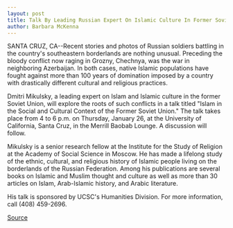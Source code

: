 ```yaml
---
layout: post
title: Talk By Leading Russian Expert On Islamic Culture In Former Soviet Union Will Shed Light On Recent Ethnic Conflicts 
author: Barbara McKenna
---
```


SANTA CRUZ, CA--Recent stories and photos of Russian soldiers  battling in the country's southeastern borderlands are nothing  unusual. Preceding the bloody conflict now raging in Grozny,  Chechnya, was the war in neighboring Azerbaijan. In both cases,  native Islamic populations have fought against more than 100 years  of domination imposed by a country with drastically different  cultural and religious practices.

Dmitri Mikulsky, a leading expert on Islam and Islamic culture  in the former Soviet Union, will explore the roots of such conflicts  in a talk titled "Islam in the Social and Cultural Context of the  Former Soviet Union." The talk takes place from 4 to 6 p.m. on  Thursday, January 26, at the University of California, Santa Cruz, in  the Merrill Baobab Lounge. A discussion will follow.

Mikulsky is a senior research fellow at the Institute for the  Study of Religion at the Academy of Social Science in Moscow. He  has made a lifelong study of the ethnic, cultural, and religious  history of Islamic people living on the borderlands of the Russian  Federation. Among his publications are several books on Islamic and  Muslim thought and culture as well as more than 30 articles on  Islam, Arab-Islamic history, and Arabic literature.

His talk is sponsored by UCSC's Humanities Division. For more  information, call (408) 459-2696.

[Source](http://www1.ucsc.edu/news_events/press_releases/archive/94-95/01-95/011895-Russian_expert_on_I.html "Permalink to 011895-Russian_expert_on_I")

